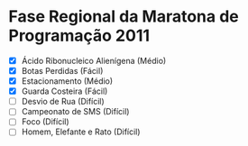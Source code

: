 # Fase Regional da Maratona de Programação 2011

* [x] Ácido Ribonucleico Alienígena (Médio)
* [x] Botas Perdidas (Fácil)
* [x] Estacionamento (Médio)
* [x] Guarda Costeira (Fácil)
* [ ] Desvio de Rua (Difícil)
* [ ] Campeonato de SMS (Difícil)
* [ ] Foco (Difícil)
* [ ] Homem, Elefante e Rato (Difícil)

